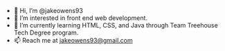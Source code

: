 - 👋 Hi, I’m @jakeowens93
- 👀 I’m interested in front end web development.
- 🌱 I’m currently learning HTML, CSS, and Java through Team Treehouse Tech Degree program.
- 📫 Reach me at jakeowens93@gmail.com

<!---
jakeowens93/jakeowens93 is a ✨ special ✨ repository because its `README.md` (this file) appears on your GitHub profile.
You can click the Preview link to take a look at your changes.
--->
